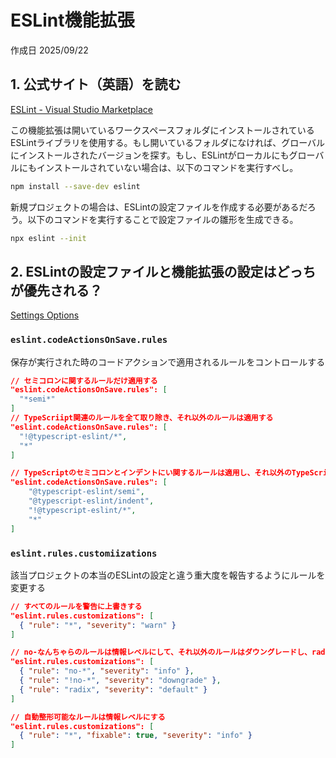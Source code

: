 # ESLint機能拡張

作成日 2025/09/22

## 1. 公式サイト（英語）を読む

[ESLint - Visual Studio Marketplace](https://marketplace.visualstudio.com/items?itemName=dbaeumer.vscode-eslint)

この機能拡張は開いているワークスペースフォルダにインストールされているESLintライブラリを使用する。もし開いているフォルダになければ、グローバルにインストールされたバージョンを探す。もし、ESLintがローカルにもグローバルにもインストールされていない場合は、以下のコマンドを実行すべし。

```bash
npm install --save-dev eslint
```

新規プロジェクトの場合は、ESLintの設定ファイルを作成する必要があるだろう。以下のコマンドを実行することで設定ファイルの雛形を生成できる。

```bash
npx eslint --init
```

## 2. ESLintの設定ファイルと機能拡張の設定はどっちが優先される？

[Settings Options](https://github.com/Microsoft/vscode-eslint?tab=readme-ov-file#settings-options)

### `eslint.codeActionsOnSave.rules`

保存が実行された時のコードアクションで適用されるルールをコントロールする

```json
// セミコロンに関するルールだけ適用する
"eslint.codeActionsOnSave.rules": [
  "*semi*"
]
// TypeScriipt関連のルールを全て取り除き、それ以外のルールは適用する
"eslint.codeActionsOnSave.rules": [
  "!@typescript-eslint/*",
  "*"
]

// TypeScriptのセミコロンとインデントにい関するルールは適用し、それ以外のTypeScriptのルールは無視して、それ以外のルールは適用する
"eslint.codeActionsOnSave.rules": [
    "@typescript-eslint/semi",
    "@typescript-eslint/indent",
    "!@typescript-eslint/*",
    "*"
]
```

### `eslint.rules.customiizations`

該当プロジェクトの本当のESLintの設定と違う重大度を報告するようにルールを変更する

```json
// すべてのルールを警告に上書きする
"eslint.rules.customizations": [
  { "rule": "*", "severity": "warn" }
]

// no-なんちゃらのルールは情報レベルにして、それ以外のルールはダウングレードし、radixだけデフォルトに戻す
"eslint.rules.customizations": [
  { "rule": "no-*", "severity": "info" },
  { "rule": "!no-*", "severity": "downgrade" },
  { "rule": "radix", "severity": "default" }
]

// 自動整形可能なルールは情報レベルにする
"eslint.rules.customizations": [
  { "rule": "*", "fixable": true, "severity": "info" }
]
```
